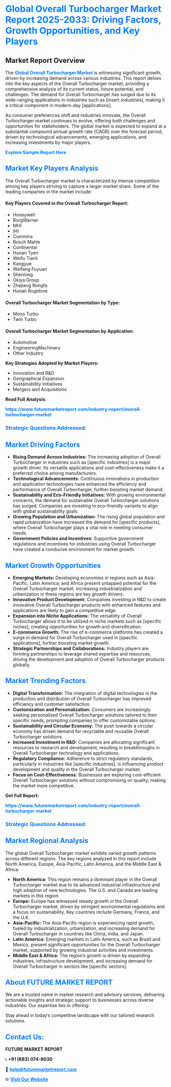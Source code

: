 <h1 style="color: #007BFF;">Global Overall Turbocharger Market Report 2025-2033: Driving Factors, Growth Opportunities, and Key Players</h1>

<section id="overview">
<h2>Market Report Overview</h2>
<p>The <a href="https://www.futuremarketreport.com/industry-report/overall-turbocharger-market" style="color: #007BFF; text-decoration: none;"><strong>Global Overall Turbocharger Market</strong></a> is witnessing significant growth, driven by increasing demand across various industries. This report delves into the key aspects of the Overall Turbocharger market, providing a comprehensive analysis of its current status, future potential, and challenges. The demand for Overall Turbocharger has surged due to its wide-ranging applications in industries such as [insert industries], making it a critical component in modern-day [applications].</p>
<p>As consumer preferences shift and industries innovate, the Overall Turbocharger market continues to evolve, offering both challenges and opportunities for stakeholders. The global market is expected to expand at a substantial compound annual growth rate (CAGR) over the forecast period, driven by technological advancements, emerging applications, and increasing investments by major players.</p>
</section>

<section id="overview">
<p><a href="https://www.futuremarketreport.com/request-sample/reportId=41092" style="color: #007BFF; text-decoration: none;"><strong>Explore Sample Report Here</strong></a></p>
</section>

<section id="key-players">
<h2 style="color: #007BFF;">Market Key Players Analysis</h2>
<p>The Overall Turbocharger market is characterized by intense competition among key players striving to capture a larger market share. Some of the leading companies in the market include:</p>
<h4>Key Players Covered in the Overall Turbocharger Report:</h4>
<ul><li>Honeywell</li><li>BorgWarner</li><li>MHI</li><li>IHI</li><li>Cummins</li><li>Bosch Mahle</li><li>Continental</li><li>Hunan Tyen</li><li>Weifu Tianli</li><li>Kangyue</li><li>Weifang Fuyuan</li><li>Shenlong</li><li>Okiya Group</li><li>Zhejiang Rongfa</li><li>Hunan Rugidove</li></ul>
<h4>Overall Turbocharger Market Segmentation by Type:</h4>
<ul><li>Mono Turbo</li><li>Twin Turbo</li></ul>

<h4>Overall Turbocharger Market Segmentation by Application:</h4>
<ul><li>Automotive</li><li>EngineeringMachinery</li><li>Other Industry</li></ul>
<p><strong>Key Strategies Adopted by Market Players:</strong></p>
<ul>
<li>Innovation and R&D</li>
<li>Geographical Expansion</li>
<li>Sustainability Initiatives</li>
<li>Mergers and Acquisitions</li>
</ul>
</section>

<section>
<p><strong>Read Full Analysis: </strong></p><a href="https://www.futuremarketreport.com/industry-report/overall-turbocharger-market" style="color: #007BFF; text-decoration: none;"><strong>https://www.futuremarketreport.com/industry-report/overall-turbocharger-market</strong></a>
<h3 style="color: #007BFF;">Strategic Questions Addressed:</h3>
</section>

<section id="driving-factors">
<h2 style="color: #007BFF;">Market Driving Factors</h2>
<ul>
<li><strong>Rising Demand Across Industries:</strong> The increasing adoption of Overall Turbocharger in industries such as [specific industries] is a major growth driver. Its versatile applications and cost-effectiveness make it a preferred choice among manufacturers.</li>
<li><strong>Technological Advancements:</strong> Continuous innovations in production and application technologies have enhanced the efficiency and performance of Overall Turbocharger, further boosting market demand.</li>
<li><strong>Sustainability and Eco-Friendly Initiatives:</strong> With growing environmental concerns, the demand for sustainable Overall Turbocharger solutions has surged. Companies are investing in eco-friendly variants to align with global sustainability goals.</li>
<li><strong>Growing Population and Urbanization:</strong> The rising global population and rapid urbanization have increased the demand for [specific products], where Overall Turbocharger plays a vital role in meeting consumer needs.</li>
<li><strong>Government Policies and Incentives:</strong> Supportive government regulations and incentives for industries using Overall Turbocharger have created a conducive environment for market growth.</li>
</ul>
</section>

<section id="growth-opportunities">
<h2 style="color: #007BFF;">Market Growth Opportunities</h2>
<ul>
<li><strong>Emerging Markets:</strong> Developing economies in regions such as Asia-Pacific, Latin America, and Africa present untapped potential for the Overall Turbocharger market. Increasing industrialization and urbanization in these regions are key growth drivers.</li>
<li><strong>Innovative Product Development:</strong> Companies investing in R&D to create innovative Overall Turbocharger products with enhanced features and applications are likely to gain a competitive edge.</li>
<li><strong>Expansion into Niche Applications:</strong> The versatility of Overall Turbocharger allows it to be utilized in niche markets such as [specific niches], creating opportunities for growth and diversification.</li>
<li><strong>E-commerce Growth:</strong> The rise of e-commerce platforms has created a surge in demand for Overall Turbocharger used in [specific applications], further boosting market growth.</li>
<li><strong>Strategic Partnerships and Collaborations:</strong> Industry players are forming partnerships to leverage shared expertise and resources, driving the development and adoption of Overall Turbocharger products globally.</li>
</ul>
</section>

<section id="trending-factors">
<h2 style="color: #007BFF;">Market Trending Factors</h2>
<ul>
<li><strong>Digital Transformation:</strong> The integration of digital technologies in the production and distribution of Overall Turbocharger has improved efficiency and customer satisfaction.</li>
<li><strong>Customization and Personalization:</strong> Consumers are increasingly seeking personalized Overall Turbocharger solutions tailored to their specific needs, prompting companies to offer customizable options.</li>
<li><strong>Sustainability and Circular Economy:</strong> The push towards a circular economy has driven demand for recyclable and reusable Overall Turbocharger solutions.</li>
<li><strong>Increased Investment in R&D:</strong> Companies are allocating significant resources to research and development, resulting in breakthroughs in Overall Turbocharger technology and applications.</li>
<li><strong>Regulatory Compliance:</strong> Adherence to strict regulatory standards, particularly in industries like [specific industries], is influencing product development and quality in the Overall Turbocharger market.</li>
<li><strong>Focus on Cost-Effectiveness:</strong> Businesses are exploring cost-efficient Overall Turbocharger solutions without compromising on quality, making the market more competitive.</li>
</ul>
</section>

<section>
<p><strong>Get Full Report: </strong></p><a href="https://www.futuremarketreport.com/industry-report/overall-turbocharger-market" style="color: #007BFF; text-decoration: none;"><strong>https://www.futuremarketreport.com/industry-report/overall-turbocharger-market</strong></a>
<h3 style="color: #007BFF;">Strategic Questions Addressed:</h3>
</section>


<section id="regional-analysis">
<h2 style="color: #007BFF;">Market Regional Analysis</h2>
<p>The global Overall Turbocharger market exhibits varied growth patterns across different regions. The key regions analyzed in this report include North America, Europe, Asia-Pacific, Latin America, and the Middle East & Africa:</p>
<ul>
<li><strong>North America:</strong> This region remains a dominant player in the Overall Turbocharger market due to its advanced industrial infrastructure and high adoption of new technologies. The U.S. and Canada are leading markets in this region.</li>
<li><strong>Europe:</strong> Europe has witnessed steady growth in the Overall Turbocharger market, driven by stringent environmental regulations and a focus on sustainability. Key countries include Germany, France, and the U.K.</li>
<li><strong>Asia-Pacific:</strong> The Asia-Pacific region is experiencing rapid growth, fueled by industrialization, urbanization, and increasing demand for Overall Turbocharger in countries like China, India, and Japan.</li>
<li><strong>Latin America:</strong> Emerging markets in Latin America, such as Brazil and Mexico, present significant opportunities for the Overall Turbocharger market, supported by growing industrial activities and investments.</li>
<li><strong>Middle East & Africa:</strong> The region’s growth is driven by expanding industries, infrastructure development, and increasing demand for Overall Turbocharger in sectors like [specific sectors].</li>
</ul>
</section>

<footer>
<h2 style="color: #007BFF;">About FUTURE MARKET REPORT</h2>
<p>We are a trusted name in market research and advisory services, delivering actionable insights and strategic support to businesses across diverse industries. Our expertise lies in offering:</p>

<p>Stay ahead in today’s competitive landscape with our tailored research solutions.</p>

<h2 style="color: #007BFF;">Contact Us:</h2>
<p><strong>FUTURE MARKET REPORT</strong></p>
<p>📞 <strong>+91 (883) 074-8030</strong></p>
<p>📧 <strong><a href="mailto:help@futuremarketreport.com" style="color: #007BFF;">help@futuremarketreport.com</a></strong></p>
<p>🌐 <strong><a href="https://www.futuremarketreport.com/" style="color: #007BFF;">Visit Our Website</a></strong></p>
</footer>